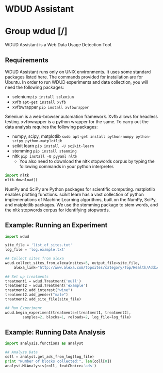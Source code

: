 WDUD Assistant
=========

# Group wdud [/]

WDUD Assistant is a Web Data Usage Detection Tool. 

Requirements
-----------
WDUD Assistant runs only on UNIX environments. It uses some standard packages listed here. The commands provided for installation are for Ubuntu.
In order to run WDUD experiments and data collection, you will need the following packages:

  - selenium```pip install selenium```
  - xvfb ```apt-get install xvfb```
  - xvfbwrapper ```pip install xvfbwrapper```

Selenium is a web-browser automation framework. Xvfb allows for headless testing. xvfbwrapper is a python wrapper for the same. To carry out the data analysis requires the following packages:
  - numpy, scipy, matplotlib ```sudo apt-get install python-numpy python-scipy python-matplotlib```
  - scikit learn ```pip install -U scikit-learn```
  - stemming ```pip install stemming```
  - nltk ```pip install -U pyyaml nltk```
     - You also need to download the nltk stopwords corpus by typing the following commands in your python interpreter. 
```python
import nltk
nltk.download()
``` 

NumPy and SciPy are Python packages for scientific computing. matplotlib enables plotting functions. scikit learn has a vast collection of python implemenations of Machine Learning algorithms, built on the NumPy, SciPy, and matplotlib packages. We use the stemming package to stem words, and the nltk stopwords corpus for identifying stopwords.

Example: Running an Experiment
-----------

```python
import wdud

site_file = 'list_of_sites.txt'
log_file = 'log.example.txt'

## Collect sites from alexa
wdud.collect_sites_from_alexa(nsites=5, output_file=site_file, 
	alexa_link="http://www.alexa.com/topsites/category/Top/Health/Addictions/Substance_Abuse")
	
## Set up treatments
treatment1 = wdud.Treatment('null')
treatment2 = wdud.Treatment('example')
treatment2.add_interest("wine")
treatment2.add_gender("male")
treatment2.add_site_file(site_file)

## Run Experiment
wdud.begin_experiment(treatments=[treatment1, treatment2], 
        samples=2, blocks=1, reloads=2, log_file=log_file)
```

Example: Running Data Analysis
----------
```python
import analysis.functions as analyst

## Analyze Data
coll = analyst.get_ads_from_log(log_file)
print "Number of blocks collected:", len(coll[0])
analyst.MLAnalysis(coll, featChoice='ads')
```
